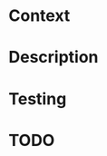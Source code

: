 # Context

<!-- Familiarize your reviewers with the circumstances that make this PR necessary.
For example, "As the number of market makers have increased, we've seen an uptick in
request latency" -->

# Description

<!-- Describe the changes you've made in this PR in response to the context. Include
a reference to the related issue. For example, "Create a cache to store market maker
prices. The values in the cache are invalidated after ten seconds. Closes MKR-123" -->

# Testing

<!-- Describe the automated and manual testing you've done with these changes with
enough detail that a reviewer can replicate the tests. For example, "Added a unit test
for the cache & ran code locally with a debugger attached to verify proper functionality" -->

# TODO

<!-- Give the reviewer an idea of what the next steps are relating to the problem(s)
you outlined in the Context section, if any. For example, "Watch grafana dashboards
to confirm latency impact" -->
